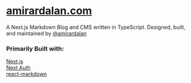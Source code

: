 # [amirardalan.com](https://wangguohui.cn)

A Next.js Markdown Blog and CMS written in TypeScript. Designed, built, and maintained by [@amirardalan](https://github.com/wgh1997/)

### Primarily Built with:

[Next.js](https://github.com/vercel/next.js/)  
[Next Auth](https://next-auth.js.org/)  
[react-markdown](https://github.com/remarkjs/react-markdown)  